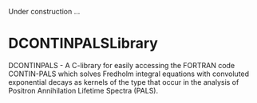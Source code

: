Under construction ...

# DCONTINPALSLibrary
DCONTINPALS - A C-library for easily accessing the FORTRAN code CONTIN-PALS which solves Fredholm integral equations with convoluted exponential decays as kernels of the type that occur in the analysis of Positron Annihilation Lifetime Spectra (PALS).
